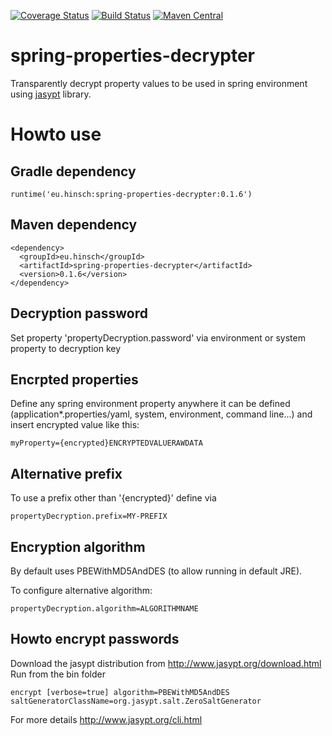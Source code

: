 [![Coverage Status](https://coveralls.io/repos/lukashinsch/spring-properties-decrypter/badge.svg?branch=master)](https://coveralls.io/r/lukashinsch/spring-properties-decrypter?branch=master)
[![Build Status](https://travis-ci.org/lukashinsch/spring-properties-decrypter.svg?branch=master)](https://travis-ci.org/lukashinsch/spring-properties-decrypter)
[![Maven Central](https://maven-badges.herokuapp.com/maven-central/eu.hinsch/spring-properties-decrypter/badge.svg)](https://maven-badges.herokuapp.com/maven-central/eu.hinsch/spring-properties-decrypter/)


# spring-properties-decrypter
Transparently decrypt property values to be used in spring environment using [jasypt](http://www.jasypt.org/) library.

# Howto use

## Gradle dependency
```
runtime('eu.hinsch:spring-properties-decrypter:0.1.6')
```

## Maven dependency
```
<dependency>
  <groupId>eu.hinsch</groupId>
  <artifactId>spring-properties-decrypter</artifactId>
  <version>0.1.6</version>
</dependency>
```

## Decryption password
Set property 'propertyDecryption.password' via environment or system property to decryption key

## Encrpted properties
Define any spring environment property anywhere it can be defined (application*.properties/yaml, system, environment, command line...) and insert encrypted value like this:
```
myProperty={encrypted}ENCRYPTEDVALUERAWDATA
```

## Alternative prefix
To use a prefix other than '{encrypted}' define via
```
propertyDecryption.prefix=MY-PREFIX
```

## Encryption algorithm
By default uses PBEWithMD5AndDES (to allow running in default JRE).

To configure alternative algorithm:
```
propertyDecryption.algorithm=ALGORITHMNAME
```

## Howto encrypt passwords
Download the jasypt distribution from http://www.jasypt.org/download.html
Run from the bin folder
```
encrypt [verbose=true] algorithm=PBEWithMD5AndDES saltGeneratorClassName=org.jasypt.salt.ZeroSaltGenerator
```
For more details http://www.jasypt.org/cli.html
